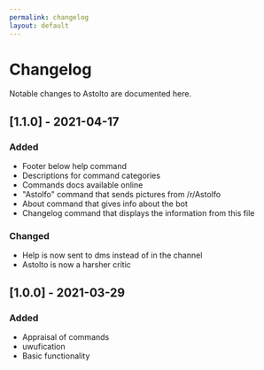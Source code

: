 ```yaml
---
permalink: changelog
layout: default
---
```


# Changelog
Notable changes to Astolto are documented here.

## [1.1.0] - 2021-04-17

### Added
- Footer below help command
- Descriptions for command categories
- Commands docs available online
- "Astolfo" command that sends pictures from /r/Astolfo
- About command that gives info about the bot
- Changelog command that displays the information from this file

### Changed
- Help is now sent to dms instead of in the channel
- Astolto is now a harsher critic

## [1.0.0] - 2021-03-29

### Added
- Appraisal of commands
- uwufication
- Basic functionality
